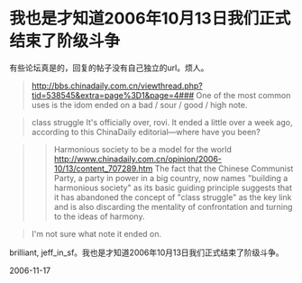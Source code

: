 # 我也是才知道2006年10月13日我们正式结束了阶级斗争

有些论坛真是的，回复的帖子没有自己独立的url。烦人。
> http://bbs.chinadaily.com.cn/viewthread.php?tid=538545&extra=page%3D1&page=4###
> One of the most common uses is the idom ended on a bad / sour / good / high note.

> class struggle
> It's officially over, rovi. It ended a little over a week ago, according to this ChinaDaily editorial—where have you been?

>> Harmonious society to be a model for the world
>> http://www.chinadaily.com.cn/opinion/2006-10/13/content_707289.htm
>> The fact that the Chinese Communist Party, a party in power in a big country, now names "building a harmonious society" as its basic guiding principle suggests that it has abandoned the concept of "class struggle" as the key link and is also discarding the mentality of confrontation and turning to the ideas of harmony.

> I'm not sure what note it ended on.

brilliant, jeff_in_sf。我也是才知道2006年10月13日我们正式结束了阶级斗争。

2006-11-17